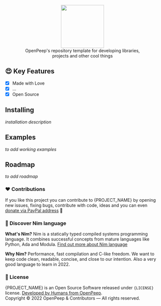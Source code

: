 <p align="center"><img src=".github/logo.png" width="140px"><br>OpenPeep's repository template for developing libraries,<br>projects and other cool things</p>

## 😍 Key Features
- [x] Made with Love
- [x] ...
- [x] Open Source

## Installing
_installation description_

## Examples
_to add working examples_

## Roadmap
_to add roadmap_

### ❤ Contributions
If you like this project you can contribute to {PROJECT_NAME} by opening new issues, fixing bugs, contribute with code, ideas and you can even [donate via PayPal address](https://www.paypal.com/donate/?hosted_button_id=RJK3ZTDWPL55C) 🥰

### 👑 Discover Nim language
<strong>What's Nim?</strong> Nim is a statically typed compiled systems programming language. It combines successful concepts from mature languages like Python, Ada and Modula. [Find out more about Nim language](https://nim-lang.org/)

<strong>Why Nim?</strong> Performance, fast compilation and C-like freedom. We want to keep code clean, readable, concise, and close to our intention. Also a very good language to learn in 2022.

### 🎩 License
{PROJECT_NAME} is an Open Source Software released under `{LICENSE}` license. [Developed by Humans from OpenPeep](https://github.com/openpeep).<br>
Copyright &copy; 2022 OpenPeep & Contributors &mdash; All rights reserved.
